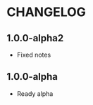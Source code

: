 CHANGELOG
==============

1.0.0-alpha2
-----------------
 * Fixed notes
 
1.0.0-alpha
-----------------
 * Ready alpha
